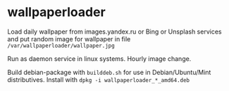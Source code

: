# wallpaperloader
Load daily wallpaper from images.yandex.ru or Bing or Unsplash services and put random image for wallpaper in file `/var/wallpaperloader/wallpaper.jpg`

Run as daemon service in linux systems. Hourly image change.

Build debian-package with `builddeb.sh` for use in Debian/Ubuntu/Mint distributives.
Install with `dpkg -i wallpaperloader_*_amd64.deb`